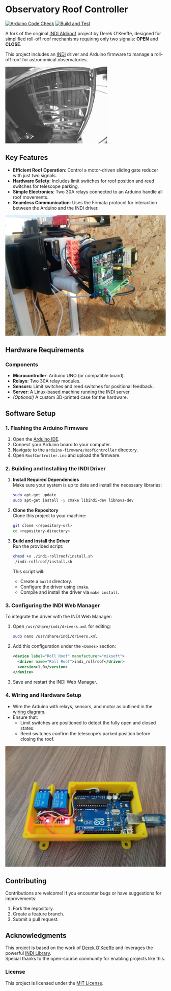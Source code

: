 # Observatory Roof Controller

[![Arduino Code Check](https://github.com/miksrv/indi-rollroof-controller/actions/workflows/arduino-check.yml/badge.svg)](https://github.com/miksrv/indi-rollroof-controller/actions/workflows/arduino-check.yml) 
[![Build and Test](https://github.com/miksrv/indi-rollroof-controller/actions/workflows/cmake-multi-platform.yml/badge.svg)](https://github.com/miksrv/indi-rollroof-controller/actions/workflows/cmake-multi-platform.yml)

A fork of the original [INDI Aldiroof](https://github.com/dokeeffe/indi-aldiroof) project by Derek O'Keeffe, designed for simplified roll-off roof mechanisms requiring only two signals: **OPEN** and **CLOSE**.

This project includes an [INDI](http://indilib.org/) driver and Arduino firmware to manage a roll-off roof for astronomical observatories.

![Observatory in Action](./documentation/allsky-25.gif)

## Key Features

- **Efficient Roof Operation**: Control a motor-driven sliding gate reducer with just two signals.
- **Hardware Safety**: Includes limit switches for roof position and reed switches for telescope parking.
- **Simple Electronics**: Two 30A relays connected to an Arduino handle all roof movements.
- **Seamless Communication**: Uses the Firmata protocol for interaction between the Arduino and the INDI driver.

![Motor Controller Hardware](./documentation/motor-controller.jpg)

## Hardware Requirements

### Components
- **Microcontroller**: Arduino UNO (or compatible board).
- **Relays**: Two 30A relay modules.
- **Sensors**: Limit switches and reed switches for positional feedback.
- **Server**: A Linux-based machine running the INDI server.
- *(Optional)* A custom 3D-printed case for the hardware.

## Software Setup

### 1. Flashing the Arduino Firmware
1. Open the [Arduino IDE](https://www.arduino.cc/en/software).
2. Connect your Arduino board to your computer.
3. Navigate to the `arduino-firmware/RoofController` directory.
4. Open `RoofController.ino` and upload the firmware.

### 2. Building and Installing the INDI Driver

1. **Install Required Dependencies**  
   Make sure your system is up to date and install the necessary libraries:
   ```bash
   sudo apt-get update
   sudo apt-get install -y cmake libindi-dev libnova-dev
   ```

2. **Clone the Repository**  
   Clone this project to your machine:
   ```bash
   git clone <repository-url>
   cd <repository-directory>
   ```

3. **Build and Install the Driver**  
   Run the provided script:
   ```bash
   chmod +x ./indi-rollroof/install.sh
   ./indi-rollroof/install.sh
   ```
   This script will:
   - Create a `build` directory.
   - Configure the driver using `cmake`.
   - Compile and install the driver via `make install`.

### 3. Configuring the INDI Web Manager
To integrate the driver with the INDI Web Manager:
1. Open `/usr/share/indi/drivers.xml` for editing:
   ```bash
   sudo nano /usr/share/indi/drivers.xml
   ```
2. Add this configuration under the `<Domes>` section:
   ```xml
   <device label="Roll Roof" manufacturer="miksoft">
     <driver name="Roll Roof">indi_rollroof</driver>
     <version>1.0</version>
   </device>
   ```
3. Save and restart the INDI Web Manager.

### 4. Wiring and Hardware Setup
- Wire the Arduino with relays, sensors, and motor as outlined in the [wiring diagram](./documentation/arduino-controller.jpg).
- Ensure that:
  - Limit switches are positioned to detect the fully open and closed states.
  - Reed switches confirm the telescope’s parked position before closing the roof.

![Arduino Wiring Diagram](./documentation/arduino-controller.jpg)

## Contributing

Contributions are welcome! If you encounter bugs or have suggestions for improvements:
1. Fork the repository.
2. Create a feature branch.
3. Submit a pull request.

## Acknowledgments

This project is based on the work of [Derek O'Keeffe](https://github.com/dokeeffe/indi-aldiroof) and leverages the powerful [INDI Library](http://indilib.org/).  
Special thanks to the open-source community for enabling projects like this.

### License
This project is licensed under the [MIT License](./LICENSE).
